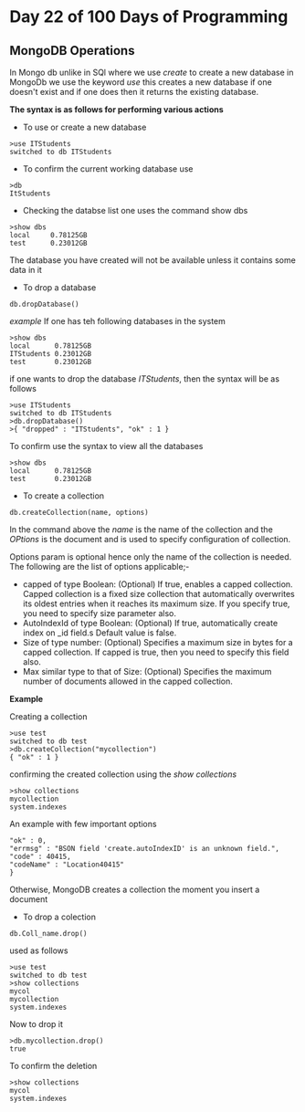 # Day 22 of 100 Days of Programming 

## MongoDB Operations 

In Mongo db unlike in SQl where we use _create_ to create a new database in MongoDb we use the keyword _use_ this creates a new database if one doesn't exist and if one does then it returns the existing database.

**The syntax is as follows for performing various actions**
- To use or create a new database

```Shell
>use ITStudents
switched to db ITStudents
```
- To confirm the current working database use

```Shell
>db 
ItStudents
```
- Checking the databse list one uses the command show dbs
```Shell 
>show dbs
local     0.78125GB
test      0.23012GB
```

The database you have created will not be available unless it contains some data in it

- To drop a database 

```Shell
db.dropDatabase()

```
*example*
If one has teh following databases in the system
```Shell 
>show dbs
local      0.78125GB
ITStudents 0.23012GB
test       0.23012GB
```
if one wants to drop the database _ITStudents_, then the syntax will be as follows

```Shell
>use ITStudents
switched to db ITStudents
>db.dropDatabase()
>{ "dropped" : "ITStudents", "ok" : 1 }

```

To confirm use the syntax to view all the databases 
```Shell 
>show dbs
local      0.78125GB
test       0.23012GB
```

- To create a collection 
```Shell
db.createCollection(name, options)
```
In the command above the _name_ is the name of the collection and the _OPtions_ is the document and is used to specify configuration of collection.

Options param is optional hence only the name of the collection is needed.
The following are the list of options applicable;-

- capped of type Boolean: (Optional) If true, enables a capped collection. Capped collection is a fixed size collection that automatically overwrites its oldest entries when it reaches its maximum size. If you specify true, you need to specify size parameter also.
- AutoIndexId of type Boolean: (Optional) If true, automatically create index on _id field.s Default value is false.
- Size	of type number: (Optional) Specifies a maximum size in bytes for a capped collection. If capped is true, then you need to specify this field also.
- Max similar type to that of Size: (Optional) Specifies the maximum number of documents allowed in the capped collection.

**Example**

Creating a collection 
```Shell
>use test
switched to db test
>db.createCollection("mycollection")
{ "ok" : 1 }
```
confirming the created collection using the _show collections_

```Shell
>show collections
mycollection
system.indexes
```
An example with few important options

```Sh> db.createCollection("mycol", { capped : true, autoIndexID : true, size : 6142800, max : 10000 } ){
"ok" : 0,
"errmsg" : "BSON field 'create.autoIndexID' is an unknown field.",
"code" : 40415,
"codeName" : "Location40415"
}
```

Otherwise, MongoDB creates a collection the moment you insert a document

- To drop a colection 
```Shell
db.Coll_name.drop()
```

used as follows 
```Shell
>use test
switched to db test
>show collections
mycol
mycollection
system.indexes
```
Now to drop it 
```Shell
>db.mycollection.drop()
true
```
To confirm the deletion 
```Shell
>show collections
mycol
system.indexes
```
